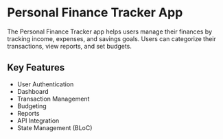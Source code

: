 # Personal Finance Tracker App

The Personal Finance Tracker app helps users manage their finances by tracking income, expenses, and savings goals. Users can categorize their transactions, view reports, and set budgets.

## Key Features

* User Authentication
* Dashboard
* Transaction Management
* Budgeting
* Reports
* API Integration
* State Management (BLoC)